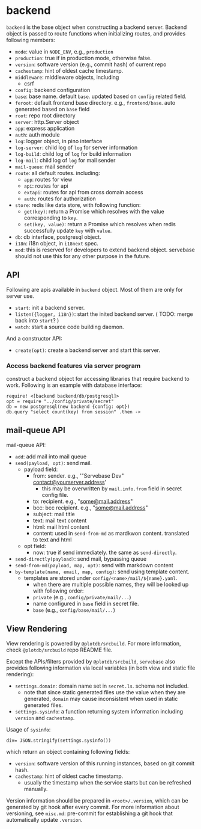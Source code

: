 # backend

`backend` is the base object when constructing a backend server. Backend object is passed to route functions when initializing routes, and provides following members:

 - `mode`: value in `NODE_ENV`, e.g., `production`
 - `production`: true if in production mode, otherwise false.
 - `version`: software version (e.g., commit hash) of current repo
 - `cachestamp`: hint of oldest cache timestamp.
 - `middleware`: middleware objects, including
   - csrf
 - `config`: backend configuration
 - `base`: base name. default `base`. updated based on `config` related field.
 - `feroot`: default frontend base directory. e.g., `frontend/base`. auto generated based on `base` field
 - `root`: repo root directory
 - `server`: http.Server object
 - `app`: express application
 - `auth`: auth module
 - `log`: logger object, in pino interface
 - `log-server`: child log of `log` for server information
 - `log-build`: child log of `log` for build information
 - `log-mail`: child log of `log` for mail sender
 - `mail-queue`: mail sender
 - `route`: all default routes. including:
   - `app`: routes for view
   - `api`: routes for api
   - `extapi`: routes for api from cross domain access
   - `auth`: routes for authorization
 - `store`: redis like data store, with following function:
   - `get(key)`: return a Promise which resolves with the value corresponding to `key`.
   - `set(key, value)`: return a Promise which resolves when redis successfully update `key` with `value`.
 - `db`: db interface, postgresql object.
 - `i18n`: i18n object, in `i18next` spec.
 - `mod`: this is reserved for developers to extend backend object.
   servebase should not use this for any other purpose in the future.


## API

Following are apis available in `backend` object. Most of them are only for server use.

 - `start`: init a backend server.
 - `listen({logger, i18n})`: start the inited backend server. ( TODO: merge back into `start`? )
 - `watch`: start a source code building daemon.

And a constructor API:

 - `create(opt)`: create a backend server and start this server.


### Access backend features via server program

construct a backend object for accessing libraries that require backend to work. Following is an example with database interface:

    require! <[backend backend/db/postgresql]>
    opt = require "../config/private/secret"
    db = new postgresql(new backend {config: opt})
    db.query "select count(key) from session" .then ->


## mail-queue API

mail-queue API:

 - `add`: add mail into mail queue
 - `send(payload, opt)`: send mail.
   - payload field:
     - from: sender. e.g., '"Servebase Dev" <contact@yourserver.address>'
       - this may be overwritten by `mail.info.from` field in secret config file.
     - to: recipient. e.g., "some@mail.address"
     - bcc: bcc recipient. e.g., "some@mail.address"
     - subject: mail title
     - text: mail text content
     - html: mail html content
     - content: used in `send-from-md` as mardkwon content. translated to text and html
   - opt field:
     - now: true if send immediately. the same as `send-directly`.
 - `send-directly(payload)`: send mail, bypassing queue
 - `send-from-md(payload, map, opt)`: send with markdown content
 - `by-template(name, email, map, config)`: send using template content.
   - templates are stored under `config/<name>/mail/${name}.yaml`.
     - when there are multiple possible names, they will be looked up with following order:
     - `private` (e.g., `config/private/mail/...`)
     - name configured in `base` field in secret file.
     - `base` (e.g., `config/base/mail/...`)


## View Rendering

View rendering is powered by `@plotdb/srcbuild`. For more information, check `@plotdb/srcbuild` repo README file.

Except the APIs/filters provided by `@plotdb/srcbuild`, `servebase` also provides following information via local variables (in both view and static file rendering):

 - `settings.domain`: domain name set in `secret.ls`. schema not included.
   - note that since static generated files use the value when they are generated, `domain` may cause inconsistent when used in static generated files.
 - `settings.sysinfo`: a function returning system information including `version` and `cachestamp`.


Usage of `sysinfo`:

    div= JSON.stringify(settings.sysinfo())

which return an object containing following fields:

 - `version`: software version of this running instances, based on git commit hash.
 - `cachestamp`: hint of oldest cache timestamp.
   - usually the timestamp when the service starts but can be refreshed manually.

Version information should be prepared in `<root>/.version`, which can be generated by git hook after every commit. For more information about versioning, see `misc.md`: pre-commit for establishing a git hook that automatically update `.version`.
